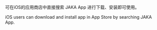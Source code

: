 可在iOS的应用商店中直接搜索 JAKA App 进行下载、安装即可使用。

iOS users can download and install app in App Store by searching JAKA App.
